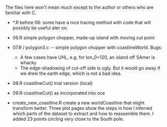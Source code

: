 The files here won't mean much except to the author or others who are familiar
with C.

* *.R before 06: some have a nice tracing method with code that will possibly
  be useful ater on.

* 06.R simple polygon chopper, made-up island with moving cut point

* 07.R / polygon3.c -- simple polygon chopper with coastlineWorld. Bugs:
    - A few cases have UHL, e.g. for lon_0=120, an island off SAmer is whacky
    - The edge-shadowing of cut-off side is ugly. But it would go away if we
      drew the earth edge, which is not a bad idea.

* 08.R coastlineCut() trial version (local)

* 09.R coastlineCut() as incorporated into oce

* create_new_coastline.R create a new worldCoastline that might transform
  better. Three plot pages show the steps in how I inferred which parts of the
dataset to extract and how to reassemble them. I added 23 points circling very
close to the South pole.

